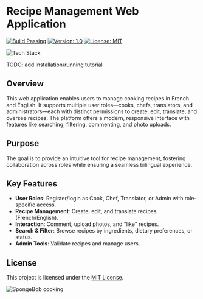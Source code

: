 # Recipe Management Web Application 

[![Build Passing](https://img.shields.io/badge/build-passing-brightgreen.svg)](https://github.com/yourusername/recipe-management/actions)
[![Version: 1.0](https://img.shields.io/badge/version-1.0-blue.svg)](https://opensource.org/licenses/MIT)
[![License: MIT](https://img.shields.io/badge/License-MIT-orange.svg)](https://opensource.org/licenses/MIT)


![Tech Stack](https://skillicons.dev/icons?i=html,css,js,php)

TODO: add installation/running tutorial


## Overview
This web application enables users to manage cooking recipes in French and English. It supports multiple user roles—cooks, chefs, translators, and administrators—each with distinct permissions to create, edit, translate, and oversee recipes. The platform offers a modern, responsive interface with features like searching, filtering, commenting, and photo uploads.

## Purpose
The goal is to provide an intuitive tool for recipe management, fostering collaboration across roles while ensuring a seamless bilingual experience.

## Key Features
- **User Roles**: Register/login as Cook, Chef, Translator, or Admin with role-specific access.
- **Recipe Management**: Create, edit, and translate recipes (French/English).
- **Interaction**: Comment, upload photos, and "like" recipes.
- **Search & Filter**: Browse recipes by ingredients, dietary preferences, or status.
- **Admin Tools**: Validate recipes and manage users.

## License
This project is licensed under the [MIT License](https://opensource.org/licenses/MIT).

![SpongeBob cooking](https://media.giphy.com/media/v1.Y2lkPTc5MGI3NjExN3RtdG02c3hxcHVhdzVmMmF2aGVoY3R2OHBsZDU4b3c4cjBqdTJpeiZlcD12MV9naWZzX3NlYXJjaCZjdD1n/N23cG6apipMmQ/giphy.gif)
